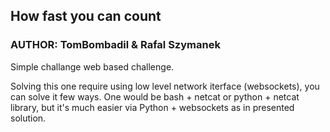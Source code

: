 ## How fast you can count
### AUTHOR: TomBombadil & Rafal Szymanek

Simple challange web based challenge. 

Solving this one require using low level network iterface (websockets),
you can solve it few ways. One would be bash + netcat or python + netcat library, but it's much
easier via Python + websockets as in presented solution.

